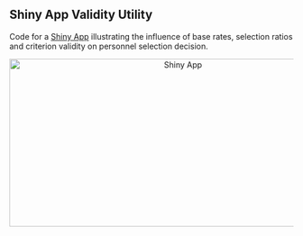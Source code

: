 ## Shiny App Validity Utility

Code for a [Shiny App] illustrating the influence of base rates, selection ratios and criterion validity on personnel selection decision.

<p align="center">
<img src="https://i.ibb.co/YRkgpzV/valutil.png"
  alt="Shiny App"
  width="600" height="298">
</p>

[Shiny App]: https://psy-diagnostics.shinyapps.io/application/
